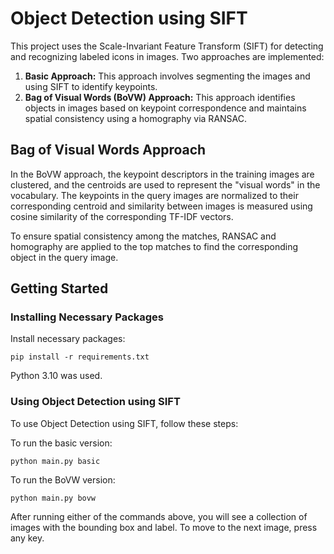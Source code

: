 # Object Detection using SIFT

This project uses the Scale-Invariant Feature Transform (SIFT) for detecting and recognizing labeled icons in images. Two approaches are implemented:

1. **Basic Approach:** This approach involves segmenting the images and using SIFT to identify keypoints.
2. **Bag of Visual Words (BoVW) Approach:** This approach identifies objects in images based on keypoint correspondence and maintains spatial consistency using a homography via RANSAC.

## Bag of Visual Words Approach
In the BoVW approach, the keypoint descriptors in the training images are clustered, and the centroids are used to represent the "visual words" in the vocabulary. The keypoints in the query images are normalized to their corresponding centroid and similarity between images is measured using cosine similarity of the corresponding TF-IDF vectors.

To ensure spatial consistency among the matches, RANSAC and homography are applied to the top matches to find the corresponding object in the query image.

## Getting Started

### Installing Necessary Packages

Install necessary packages:
```
pip install -r requirements.txt
```
Python 3.10 was used.

### Using Object Detection using SIFT

To use Object Detection using SIFT, follow these steps:

To run the basic version:
```
python main.py basic
```

To run the BoVW version:
```
python main.py bovw
```

After running either of the commands above, you will see a collection of images with the bounding box and label. To move to the next image, press any key.

